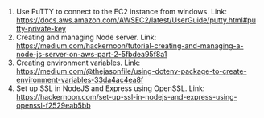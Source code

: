 1. Use PuTTY to connect to the EC2 instance from windows. Link: https://docs.aws.amazon.com/AWSEC2/latest/UserGuide/putty.html#putty-private-key
2. Creating and managing Node server. Link: https://medium.com/hackernoon/tutorial-creating-and-managing-a-node-js-server-on-aws-part-2-5fbdea95f8a1
3. Creating environment variables. Link: https://medium.com/@thejasonfile/using-dotenv-package-to-create-environment-variables-33da4ac4ea8f
4. Set up SSL in NodeJS and Express using OpenSSL. Link: https://hackernoon.com/set-up-ssl-in-nodejs-and-express-using-openssl-f2529eab5bb
